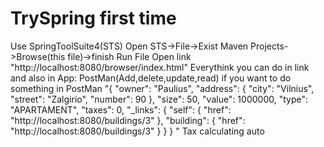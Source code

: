 # TrySpring first time

Use SpringToolSuite4(STS)
Open STS->File->Exist Maven Projects->Browse(this file)->finish
Run File
Open link "http://localhost:8080/browser/index.html"
Everythink you can do in link and also in App: PostMan(Add,delete,update,read)
if you want to do something in PostMan "{
  "owner": "Paulius",
  "address": {
    "city": "Vilnius",
    "street": "Zalgirio",
    "number": 90
  },
  "size": 50,
  "value": 1000000,
  "type": "APARTAMENT",
  "taxes": 0,
  "_links": {
    "self": {
      "href": "http://localhost:8080/buildings/3"
    },
    "building": {
      "href": "http://localhost:8080/buildings/3"
    }
  }
}
"
Tax calculating auto

